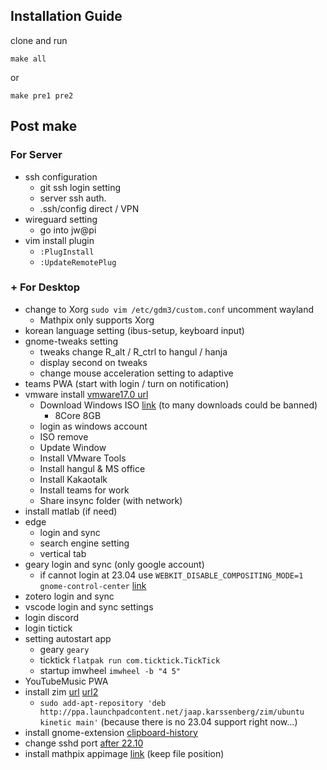 ## Installation Guide
clone and run

```
make all
```
or 
```
make pre1 pre2
```

## Post make
### For Server
- ssh configuration
  - git ssh login setting
  - server ssh auth.
  - .ssh/config direct / VPN
- wireguard setting
  - go into jw@pi
- vim install plugin
  - `:PlugInstall`
  - `:UpdateRemotePlug`

### + For Desktop
- change to Xorg `sudo vim /etc/gdm3/custom.conf` uncomment wayland
  - Mathpix only supports Xorg
- korean language setting (ibus-setup, keyboard input)
- gnome-tweaks setting
  - tweaks change R_alt / R_ctrl to hangul / hanja
  - display second on tweaks
  - change mouse acceleration setting to adaptive
- teams PWA (start with login / turn on notification)
- vmware install [vmware17.0 url](https://customerconnect.vmware.com/en/downloads/info/slug/desktop_end_user_computing/vmware_workstation_player/17_0)
  - Download Windows ISO [link](https://www.microsoft.com/software-download/windows11) (to many downloads could be banned)
    - 8Core 8GB
  - login as windows account
  - ISO remove
  - Update Window
  - Install VMware Tools
  - Install hangul & MS office
  - Install Kakaotalk
  - Install teams for work
  - Share insync folder (with network)
- install matlab (if need)
- edge
  - login and sync
  - search engine setting
  - vertical tab
- geary login and sync (only google account) 
  - if cannot login at 23.04 use `WEBKIT_DISABLE_COMPOSITING_MODE=1 gnome-control-center` [link](https://askubuntu.com/questions/1222378/cant-login-into-google-in-online-accounts-section/1467164#1467164?newreg=f006ccf8ba884133af4f3e695aca378f)
- zotero login and sync 
- vscode login and sync settings
- login discord
- login tictick
- setting autostart app
  - geary `geary`
  - ticktick `flatpak run com.ticktick.TickTick`
  - startup imwheel `imwheel -b "4 5"`
- YouTubeMusic PWA
- install zim [url](https://launchpad.net/~jaap.karssenberg/+archive/ubuntu/zim) [url2](https://zim-wiki.org/downloads.html)
  - `sudo add-apt-repository 'deb http://ppa.launchpadcontent.net/jaap.karssenberg/zim/ubuntu kinetic main'` (because there is no 23.04 support right now...)
- install gnome-extension [clipboard-history](https://extensions.gnome.org/extension/4839/clipboard-history/)
- change sshd port [after 22.10](https://askubuntu.com/questions/1439461/ssh-default-port-not-changing-ubuntu-22-10)
- install mathpix appimage [link](https://mathpix.com/docs/snip/linux-overview) (keep file position)